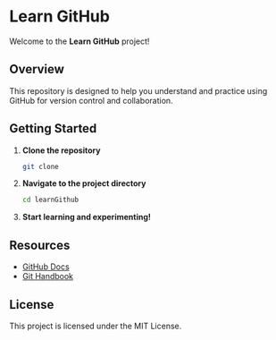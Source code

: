 # Learn GitHub

Welcome to the **Learn GitHub** project!

## Overview

This repository is designed to help you understand and practice using GitHub for version control and collaboration.

## Getting Started

1. **Clone the repository**
    ```bash
    git clone 
    ```

2. **Navigate to the project directory**
    ```bash
    cd learnGithub
    ```

3. **Start learning and experimenting!**

## Resources

- [GitHub Docs]()
- [Git Handbook]()

## License

This project is licensed under the MIT License.